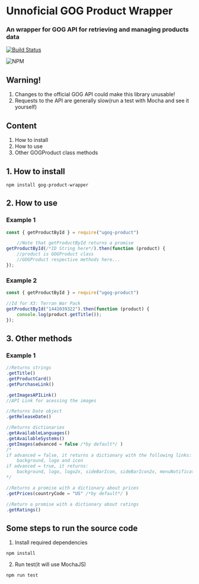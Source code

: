 # Unnoficial GOG Product Wrapper
### An wrapper for GOG API for retrieving and managing products data

[![Build Status](https://travis-ci.com/HDK101/unnoficial-gog-product-wrapper.svg?branch=master)](https://travis-ci.com/HDK101/unnoficial-gog-product-wrapper)

![NPM](https://img.shields.io/npm/l/ugog-product)


## Warning!
1. Changes to the official GOG API could make this library unusable!
2. Requests to the API are generally slow(run a test with Mocha and see it yourself)

## Content
1. How to install
2. How to use
3. Other GOGProduct class methods

## 1. How to install
```
npm install gog-product-wrapper
```

## 2. How to use
### Example 1
```javascript
const { getProductById } = require("ugog-product")

    //Note that getProductById returns a promise
getProductById(/*ID String here*/).then(function (product) {
    //product is GOGProduct class
    //GOGProduct respective methods here...
});

```

### Example 2
```javascript
const { getProductById } = require("ugog-product")

//Id for X3: Terran War Pack
getProductById("1441039322").then(function (product) {
    console.log(product.getTitle());
});

```

## 3. Other methods
### Example 1

```javascript
//Returns strings
.getTitle()
.getProductCard()
.getPurchaseLink()

.getImagesAPILink()
//API Link for acessing the images

//Returns Date object
.getReleaseDate()

//Returns dictionaries
.getAvailableLanguages()
.getAvailableSystems()
.getImages(advanced = false /*by default*/ )
/*
if advanced = false, it returns a dictionary with the following links:
    background, logo and icon
if advanced = true, it returns:
    background, logo, logo2x, sideBarIcon, sideBarIcon2x, menuNotificationAv, menuNotificationAv2
*/

//Returns a promise with a dictionary about prices 
.getPrices(countryCode = "US" /*by default*/ )

//Return a promise with a dictionary about ratings
.getRatings()

```

## Some steps to run the source code

1. Install required dependencies

```
npm install
```

2. Run test(it will use MochaJS)

```
npm run test
```
